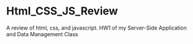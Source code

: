 # Html_CSS_JS_Review
A review of html, css, and javascript. HW1 of my Server-Side Application and Data Management Class
